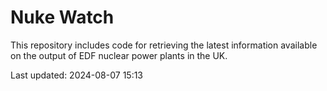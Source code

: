 # Nuke Watch

This repository includes code for retrieving the latest information available on the output of EDF nuclear power plants in the UK.

Last updated: 2024-08-07 15:13